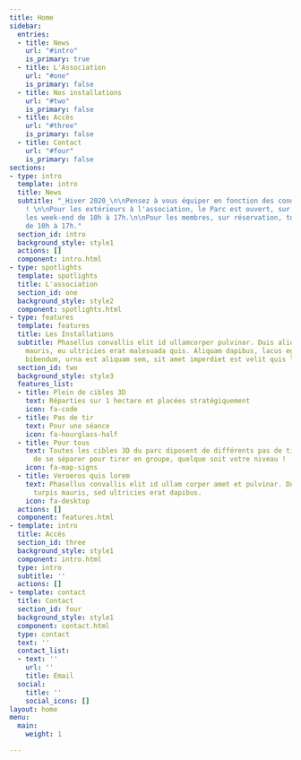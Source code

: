 ```yaml
---
title: Home
sidebar:
  entries:
  - title: News
    url: "#intro"
    is_primary: true
  - title: L'Association
    url: "#one"
    is_primary: false
  - title: Nos installations
    url: "#two"
    is_primary: false
  - title: Accès
    url: "#three"
    is_primary: false
  - title: Contact
    url: "#four"
    is_primary: false
sections:
- type: intro
  template: intro
  title: News
  subtitle: "_Hiver 2020_\n\nPensez à vous équiper en fonction des conditions météo
    ! \n\nPour les extérieurs à l'association, le Parc est ouvert, sur réservation,
    les week-end de 10h à 17h.\n\nPour les membres, sur réservation, tous les jours
    de 10h à 17h."
  section_id: intro
  background_style: style1
  actions: []
  component: intro.html
- type: spotlights
  template: spotlights
  title: L'association
  section_id: one
  background_style: style2
  component: spotlights.html
- type: features
  template: features
  title: Les Installations
  subtitle: Phasellus convallis elit id ullamcorper pulvinar. Duis aliquam turpis
    mauris, eu ultricies erat malesuada quis. Aliquam dapibus, lacus eget hendrerit
    bibendum, urna est aliquam sem, sit amet imperdiet est velit quis lorem.
  section_id: two
  background_style: style3
  features_list:
  - title: Plein de cibles 3D
    text: Réparties sur 1 hectare et placées stratégiquement
    icon: fa-code
  - title: Pas de tir
    text: Pour une séance
    icon: fa-hourglass-half
  - title: Pour tous
    text: Toutes les cibles 3D du parc diposent de différents pas de tir. Plus besoin
      de se séparer pour tirer en groupe, quelque soit votre niveau !
    icon: fa-map-signs
  - title: Veroeros quis lorem
    text: Phasellus convallis elit id ullam corper amet et pulvinar. Duis aliquam
      turpis mauris, sed ultricies erat dapibus.
    icon: fa-desktop
  actions: []
  component: features.html
- template: intro
  title: Accès
  section_id: three
  background_style: style1
  component: intro.html
  type: intro
  subtitle: ''
  actions: []
- template: contact
  title: Contact
  section_id: four
  background_style: style1
  component: contact.html
  type: contact
  text: ''
  contact_list:
  - text: ''
    url: ''
    title: Email
  social:
    title: ''
    social_icons: []
layout: home
menu:
  main:
    weight: 1

---
```

